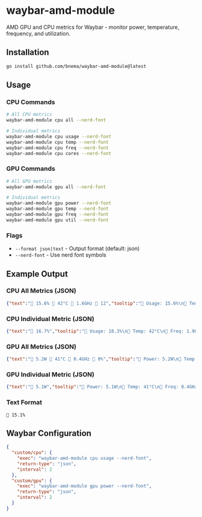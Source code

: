 # waybar-amd-module

AMD GPU and CPU metrics for Waybar - monitor power, temperature, frequency, and utilization.

## Installation

```bash
go install github.com/bnema/waybar-amd-module@latest
```

## Usage

### CPU Commands

```bash
# All CPU metrics
waybar-amd-module cpu all --nerd-font

# Individual metrics
waybar-amd-module cpu usage --nerd-font
waybar-amd-module cpu temp --nerd-font
waybar-amd-module cpu freq --nerd-font
waybar-amd-module cpu cores --nerd-font
```

### GPU Commands

```bash
# All GPU metrics
waybar-amd-module gpu all --nerd-font

# Individual metrics  
waybar-amd-module gpu power --nerd-font
waybar-amd-module gpu temp --nerd-font
waybar-amd-module gpu freq --nerd-font
waybar-amd-module gpu util --nerd-font
```

### Flags

- `--format json|text` - Output format (default: json)
- `--nerd-font` - Use nerd font symbols

## Example Output

### CPU All Metrics (JSON)
```json
{"text":"󰍛 15.6% 󰔏 42°C 󰓅 1.6GHz 󰻠 12","tooltip":"󰍛 Usage: 15.6%\n󰔏 Temp: 42°C\n󰓅 Freq: 1.6GHz\n󰻠 Cores: 12","class":"custom-cpu"}
```

### CPU Individual Metric (JSON)
```json
{"text":"󰍛 16.7%","tooltip":"󰍛 Usage: 18.3%\n󰔏 Temp: 42°C\n󰓅 Freq: 1.9GHz\n󰻠 Cores: 12","class":"custom-cpu"}
```

### GPU All Metrics (JSON)
```json
{"text":"󰢮 5.2W 󰔏 41°C 󰾆 0.4GHz 󰾅 0%","tooltip":"󰢮 Power: 5.2W\n󰔏 Temp: 41°C\n󰾆 Freq: 0.4GHz\n󰾅 Util: 0%","class":"custom-gpu"}
```

### GPU Individual Metric (JSON)
```json
{"text":"󰢮 5.1W","tooltip":"󰢮 Power: 5.1W\n󰔏 Temp: 41°C\n󰾆 Freq: 0.4GHz\n󰾅 Util: 0%","class":"custom-gpu"}
```

### Text Format
```
󰍛 15.1%
```

## Waybar Configuration

```json
{
  "custom/cpu": {
    "exec": "waybar-amd-module cpu usage --nerd-font",
    "return-type": "json",
    "interval": 2
  },
  "custom/gpu": {
    "exec": "waybar-amd-module gpu power --nerd-font", 
    "return-type": "json",
    "interval": 2
  }
}
```
